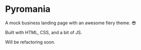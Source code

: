 # Pyromania

A mock business landing page with an awesome fiery theme. 😎

Built with HTML, CSS, and a bit of JS.

Will be refactoring soon.
